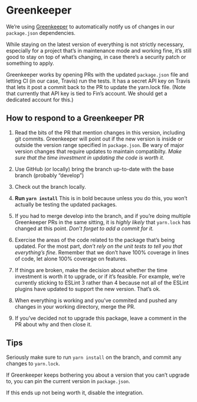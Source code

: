 # Greenkeeper

We’re using [Greenkeeper](https://greenkeeper.io) to automatically notify us of
changes in our `package.json` dependencies.

While staying on the latest version of everything is not strictly necessary,
especially for a project that’s in maintenance mode and working fine, it’s still
good to stay on top of what’s changing, in case there’s a security patch or
something to apply.

Greenkeeper works by opening PRs with the updated `package.json` file and
letting CI (in our case, Travis) run the tests. It has a secret API key on
Travis that lets it post a commit back to the PR to update the yarn.lock file.
(Note that currently that API key is tied to Fin’s account. We should get a
dedicated account for this.)

## How to respond to a Greenkeeper PR

 1) Read the bits of the PR that mention changes in this version, including git
    commits. Greenkeeper will point out if the new version is inside or outside
    the version range specified in `package.json`. Be wary of major version
    changes that require updates to maintain compatibilty. *Make sure that the
    time investment in updating the code is worth it.*

 1) Use GitHub (or locally) bring the branch up-to-date with the base branch
    (probably “develop”)

 1) Check out the branch locally.

 1) **Run `yarn install`** This is in bold because unless you do this, you won’t
    actually be testing the updated packages.

 1) If you had to merge develop into the branch, and if you’re doing multiple
    Greenkeeper PRs in the same sitting, it is *highly likely* that `yarn.lock`
    has changed at this point. *Don’t forget to add a commit for it.*

 1) Exercise the areas of the code related to the package that’s being updated.
    For the most part, *don’t rely on the unit tests to tell you that
    everything’s fine*. Remember that we don’t have 100% coverage in lines of
    code, let alone 100% coverage on features.

 1) If things are broken, make the decision about whether the time investment is
    worth it to upgrade, or if it’s feasible. For example, we’re currently
    sticking to ESLint 3 rather than 4 because not all of the ESLint plugins
    have updated to support the new version. That’s ok.

 1) When everything is working and you’ve commited and pushed any changes in
    your working directory, merge the PR.

 1) If you’ve decided not to upgrade this package, leave a comment in the PR
    about why and then close it.

## Tips

Seriously make sure to run `yarn install` on the branch, and commit any changes
to `yarn.lock`.

If Greenkeeper keeps bothering you about a version that you can’t upgrade to,
you can pin the current version in `package.json`.

If this ends up not being worth it, disable the integration.
